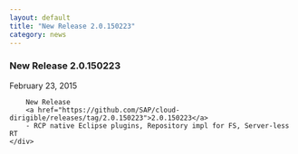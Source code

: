```yaml
---
layout: default
title: "New Release 2.0.150223"
category: news
---
```

<div class="container">
	<div class="post">
		<b><h3>New Release 2.0.150223</h3></b>
		<div class="post-info">February 23, 2015</div>
		
		New Release 
		<a href="https://github.com/SAP/cloud-dirigible/releases/tag/2.0.150223">2.0.150223</a>
		- RCP native Eclipse plugins, Repository impl for FS, Server-less RT
	</div>
</div>